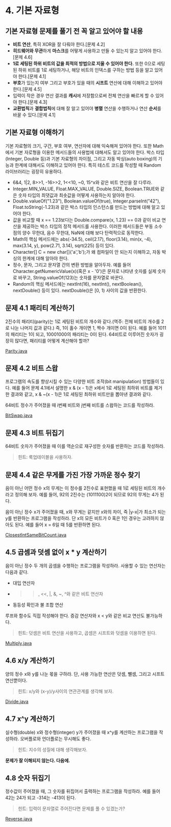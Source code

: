 # 4. 기본 자료형

## 기본 자료형 문제를 풀기 전 꼭 알고 있어야 할 내용
- **비트 연산**, 특히 XOR을 잘 다뤄야 한다.[문제 4.2]
- **히드웨어와 무관**하게 **마스크**를 어떻게 사용하고 만들 수 있는지 알고 있어야 한다.[문제 4.6]
- **1로 세팅된 하위 비트의 값을 최적의 방법으로 지울 수 있어야 한다.** 또한 0으로 세팅된 하위 비트를 1로 세팅하거나, 해당 비트의 인덱스를 구하는 방법 등을 알고 있어야 한다.[문제 4.1]
- **부호**가 있는지 여부 그리고 부호가 있을 때의 **시프트** 연산에 대해 이해하고 있어야 한다.[문제 4.5]
- 입력이 작은 경우 연산 결과를 **캐시**에 저장함으로써 전체 연산을 빠르게 할 수 있어야 한다.[문제 4.3]
- **교환법칙**과 **결합법칙**에 대해 잘 알고 있어야 **병렬** 연산을 수행하거나 연산 **순서**를 바꿀 수 있다.[문제 4.1]

## 기본 자료형 이해하기
기본 자료형의 크기, 구간, 부호 여부, 연산자에 대해 익숙해져 있어야 한다. 또한 Math에서 기본 자로형을 이용한 메서드들의 사용법에 대해서도 알고 있어야 한다. 박스 타입(Integer, Double 등)과 기본 자료형의 차이점, 그리고 자동 박싱(auto boxing)의 기능과 한계에 대해서도 이해하고 있어야 한다. 특히 테스트 코드를 작성할 때 Random 라이브러리는 굉장히 유용하다.

- 6&4, 1|2, 8>>1, -16>>2, 1<<10, ~0, 15^x와 같은 비트 연산을 잘 다루라.
- Integer.MIN_VALUE, Float.MAX_VALUE, Double.SIZE, Boolean.TRUE와 같은 숫자 타입의 최댓값과 최솟값을 어떻게 사용하는지 알아야 한다.
- Double.valueOf("1.23"), Boolean.valueOf(true), Integer.parseInt("42"), Float.toString(-1.23)과 같은 박스 타입의 인스턴스를 만드는 방법에 대해 알고 있어야 한다.
- 값을 비교할 때 x == 1.23보다는 Double.compare(x, 1.23) == 0과 같이 비교 연산을 제공하는 박스 타입의 정적 메서드를 사용한다. 이러한 메서드들은 부동 소수점의 양수 무한대, 음수 무한대, NaN에 대해 보다 탄력적으로 동작한다.
- Math의 핵심 메서드에는 abs(-34.5), ceil(2.17), floor(3.14), min(x, -4), max(3.14, y), pow(2.71, 3.14), sqrt(225) 등이 있다.
- Character[] C = new char[]{'a','b'};가 왜 컴파일이 안 되는지 이해하고, 자동 박싱의 한계에 대해 알아야 한다.
- 정수, 문자, 그리고 문자열 간의 변환 방법을 알아두자. 예를 들어 Character.getNumericValue(x)(혹은 x - '0')은 문자로 나타낸 숫자를 실제 숫자로 바꾸고, String.valueOf(123)는 숫자를 문자열로 바꾼다.
- Random의 핵심 메서드에는 nextInt(16), nextInt(), nextBoolean(), nextDouble() 등이 있다. nextDouble()은 [0, 1) 사이의 값을 반환한다.

## 문제 4.1 패리티 계산하기
2진수의 패리티(parity)는 1로 세팅된 비트의 개수와 같다.(역주: 전체 비트의 개수를 2로 나눈 나머지 값과 같다.) 즉, 1이 홀수 개이면 1, 짝수 개이면 0이 된다. 예를 들어 1011의 패리티는 1이 되고, 10001000의 패리티는 0이 된다. 64비트로 이루어진 숫자가 굉장히 많다면, 패리티를 어떻게 계산해야 할까?

[Parity.java](Parity.java)

## 문제 4.2 비트 스왑
프로그램의 속도를 향상시킬 수 있는 다양한 비트 조작(bit manipulation) 방법들이 있다. 예를 들어 문제 4.1에서 설명한 x & (x - 1)은 x에서 1로 세팅된 최하위 비트를 제거한 결과와 같고, x & ~(x - 1)은 1로 세팅된 최하위 비트만을 뽑아낸 결과와 같다.

64비트 정수가 주어졌을 때 i번째 비트와 j번째 비트를 스왑하는 코드를 작성하라.

[BitSwap.java](BitSwap.java)

## 문제 4.3 비트 뒤집기
64비트 숫자가 주어졌을 때 이를 역순으로 재구성한 숫자를 반환하는 코드를 작성하라.

> 힌트: 룩업테이블을 사용하자.

 ## 문제 4.4 같은 무게를 가진 가장 가까운 정수 찾기
 음이 아닌 어떤 정수 x의 무게는 이 정수를 2진수로 표현했을 때 1로 세팅된 비트의 개수라고 정의해 보자. 예를 들어, 92의 2진수는 (1011100)2이 되므로 92의 무게는 4가 된다.

 음이 아닌 정수 x가 주어졌을 때, x와 무게는 같지만 x와의 차이, 즉 |y-x|가 최소가 되는 y를 반환하는 프로그램을 작성하라. 단 x의 모든 비트가 0 혹은 1인 경우는 고려하지 않아도 된다. 예를 들어 x = 6일 때 5를 반환하면 된다.

 [ClosestIntSameBitCount.java](ClosestIntSameBitCount.java)

 ## 4.5 곱셈과 덧셈 없이 x * y 계산하기
 음이 아닌 정수 두 개의 곱셈을 수행하는 프로그램을 작성하라. 사용할 수 있는 연산자는 다음과 같다.

- 대입 연산자
- >>, <<, |, &, ~, ^와 같은 비트 연산자
- 동등성 확인과 불 조합 연산

루프와 함수도 직접 작성해야 한다. 증감 연산자와 x < y와 같은 비교 연산도 불가능하다.

> 힌트: 덧셈은 비트 연산을 사용하고, 곱셈은 시프트와 덧셈을 이용하면 된다.

[Multiply.java](Multiply.java)

## 4.6 x/y 계산하기
양의 정수 x와 y를 나눈 몫을 구하라. 단, 사용 가능한 연산은 덧셈, 뺄셈, 그리고 시프트 연산뿐이다.

> 힌트: x/y와 (x-y)/y사이의 연관관계를 생각해 보자.

[Divide.java](Divide.java)

## 4.7 x^y 계산하기
실수형(double) x와 정수형(integer) y가 주어졌을 때 x^y를 계산하는 프로그램을 작성하라. 오버플로와 언더플로는 무시해도 좋다.

> 힌트: 지수의 성질에 대해 생각해보자.

**문제가 잘 이해되지 않는다. 다음에.**

## 4.8 숫자 뒤집기
정수값이 주어졌을 때, 그 숫자를 뒤집어서 출력하는 프로그램을 작성하라. 예를 들어 42는 24가 되고 -314는 -413이 된다.

> 힌트: 입력이 문자열로 주어진다면 문제를 풀 수 있겠는가?

[Reverse.java](Reverse.java)
